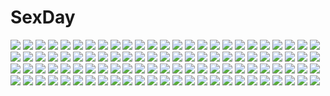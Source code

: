 # SexDay
![](https://konachan.com/jpeg/7ba421a3dd5380eb054e724761879135/Konachan.com%20-%20170673%20blue%20blue_hair%20breasts%20bubbles%20game_cg%20kanzaki_rutiele%20mitsuki_mantarou%20navel%20nipples%20nude%20seihou_no_prismgear%20short_hair.jpg)
![](https://konachan.com/jpeg/ab228069d4295da62b4cfb8cfb7cb5e1/Konachan.com%20-%20233539%20blue_eyes%20blush%20choker%20food%20game_cg%20gray_hair%20headdress%20ice_cream%20long_hair%20navel%20paper%20shinsou_noise%20skirt%20thighhighs%20twintails%20zettai_ryouiki.jpg)
![](https://konachan.com/image/fdd7638c3e97382c92ba9ad85275878b/Konachan.com%20-%2091832%20blue_eyes%20book%20etogami_kazuya%20hat%20long_hair%20patchouli_knowledge%20purple_hair%20touhou.jpg)
![](https://konachan.com/jpeg/d9b7c945f796b0347adbdcd96354c3e3/Konachan.com%20-%2097368%203rd_eye%20bloody_rondo%20censored%20fellatio%20game_cg%20green_eyes%20nikaidou_rinko%20penis%20red_hair%20sakaki_maki%20short_hair.jpg)
![](https://konachan.com/jpeg/04ea259bab499590cc2562b3e4c56b3d/Konachan.com%20-%20152405%20blue_eyes%20cis_%28carcharias%29%20flowers%20hat%20japanese_clothes%20long_hair%20mononobe_no_futo%20ribbons%20sword%20touhou%20weapon%20white_hair.jpg)
![](https://konachan.com/jpeg/fd925754d584017f4231a53d86c7e227/Konachan.com%20-%20128950%202girls%20anus%20blonde_hair%20bondage%20censored%20game_cg%20green_eyes%20nude%20orion_%28orionproject%29%20pussy%20rance_quest%20tagme_%28character%29%20wings.jpg)
![](https://konachan.com/image/c20661bf64d67caaa0a7088458eb6d4e/Konachan.com%20-%20172071%20blonde_hair%20blue_eyes%20chain%20gloves%20no.734%20original%20sky%20torn_clothes%20vocaloid.jpg)
![](https://konachan.com/jpeg/8e62b8cf03665480cfe40e71a9cc8797/Konachan.com%20-%20273621%202girls%20anthropomorphism%20blush%20brown_eyes%20brown_hair%20close%20food%20fruit%20loli%20mayuzaki_yuu%20school_uniform%20short_hair%20skirt%20strawberry%20tie%20wink.jpg)
![](https://konachan.com/jpeg/fd3dc3966579ba0b9429a2b86eb89be8/Konachan.com%20-%20243518%20christmas%20kunikida_hanamaru%20love_live%21_school_idol_project%20love_live%21_sunshine%21%21%20tagme_%28artist%29%20watanabe_you.jpg)
![](https://konachan.com/image/12fac0a819777c544f114696b19556af/Konachan.com%20-%20193011%20blue_eyes%20hunie_pop%20kaskia%20logo%20nikki_ann-marie%20see_through%20tiffany_maye%20underwear.jpg)
![](https://konachan.com/jpeg/d41fdea302b52f8908c81fffd1aacb1c/Konachan.com%20-%20296622%20aqua_eyes%20blush%20bow%20bra%20braids%20breasts%20brown_hair%20cum%20long_hair%20navel%20nipples%20open_shirt%20panties%20ponytail%20pussy%20skirt_lift%20thighhighs%20underwear%20yuriko.jpg)
![](https://konachan.com/image/361a17308d95948f1757e12d112bc6db/Konachan.com%20-%2010303%20makino_nanami%20suigetsu%20water.jpg)
![](https://konachan.com/image/946a768aab4c4e8631fd75e0caca56c6/Konachan.com%20-%2091596%20bicolored_eyes%20chua_churam%20chu_chu_idol%20chu_x_chu%20game_cg%20guitar%20instrument%20ozawa_akifumi%20pink_hair%20pointed_ears%20unisonshift.jpg)
![](https://konachan.com/jpeg/7e8eacc8882b166ae2182e764598c7d4/Konachan.com%20-%20274171%20flareon%20manino_%28mofuritaionaka%29%20pokemon%20signed.jpg)
![](https://konachan.com/image/58a054a45e929d7d431c8f7ebea4bf61/Konachan.com%20-%2052076%20cantarella_%28vocaloid%29%20hatsune_miku%20hug%20kaito%20male%20nayu%20vocaloid.jpg)
![](https://konachan.com/image/f7b696749333cd5db592b532fbdbf20c/Konachan.com%20-%2063995%20favorite%20game_cg%20hoshizora_no_memoria%20tagme.jpg)
![](https://konachan.com/image/f5e64c237d7892ad4f6d53f638cd76bb/Konachan.com%20-%2075958%202girls%20blonde_hair%20blush%20bra%20brown_eyes%20odajima_kosuzu%20odajima_mayu%20panties%20peko%20purple_eyes%20purple_hair%20underwear%20yuri.jpg)
![](https://konachan.com/image/783d670e635af02895b9829a5ed9fc8f/Konachan.com%20-%20234903%202girls%20anthropomorphism%20ass%20barefoot%20blue_eyes%20brown_eyes%20brown_hair%20i-401_%28kancolle%29%20kibamigohann%20short_hair%20shoujo_ai%20swimsuit%20white_hair.jpg)
![](https://konachan.com/image/1c0a004342878cbd67fc1d371b86495f/Konachan.com%20-%20265330%20blush%20cameltoe%20green_hair%20hatachi%20long_hair%20navel%20original%20ponytail%20school_swimsuit%20see_through%20skintight%20swimsuit%20water%20wet%20yellow_eyes.jpg)
![](https://konachan.com/image/ac72ac2dc1416bcbd5509f0920718b0d/Konachan.com%20-%2080599%20brown_eyes%20chibi%20hulotte%20ikegami_akane%20tagme%20with_ribbon.jpg)
![](https://konachan.com/image/768de82bc3afba30c8338e77989e1ccd/Konachan.com%20-%20136892%20blonde_hair%20blue_eyes%20bow%20dress%20flowers%20gloves%20hat%20hayama_eishi%20original%20rose.jpg)
![](https://konachan.com/jpeg/ddada2a361dfa078d6d275be89a8d519/Konachan.com%20-%20283448%20animal_ears%20anthropomorphism%20ass%20atago_%28azur_lane%29%20azur_lane%20breasts%20damao_yu%20foxgirl%20long_hair%20nipples%20nude%20third-party_edit%20white%20yellow_eyes.jpg)
![](https://konachan.com/image/b3cd1699088d50f9095621741333931a/Konachan.com%20-%2021666%20fujiwara_no_mokou%20touhou.jpg)
![](https://konachan.com/image/5f3f36f1fcac19e5463e5135fd6c4d95/Konachan.com%20-%2025054%20natsume_aya%20orange%20tenjou_tenge.jpg)
![](https://konachan.com/jpeg/b5c5ad8c7b8d386b2a9b76e2403ab2de/Konachan.com%20-%20207439%20animal_ears%20bunny_ears%20bunnygirl%20long_hair%20megalateo%20purple_hair%20red_eyes%20reisen_udongein_inaba%20tie%20touhou.jpg)
![](https://konachan.com/image/1857d64856883338c1fe81725e58b83f/Konachan.com%20-%20260584%20aqua_eyes%20barefoot%20blush%20breasts%20food%20fukuyama_naoto%20gray_hair%20headband%20navel%20nipples%20nude%20pocky%20short_hair%20sora_ginko%20tears%20white.jpg)
![](https://konachan.com/jpeg/30c1f40acc61f7b4e8faa7d00ebcfedd/Konachan.com%20-%20304004%20aqua_eyes%20bed%20blush%20bra%20breast_grab%20breasts%20cameltoe%20cube%20game_cg%20gray_hair%20kantoku%20long_hair%20navel%20nipples%20panties%20tears%20techgirl%20twintails%20underwear.jpg)
![](https://konachan.com/image/e3fe836ae025568c1c33ef624b12919e/Konachan.com%20-%2084155%20blonde_hair%20censored%20purple_eyes%20school_uniform%20thighhighs.jpg)
![](https://konachan.com/image/99b05434a1f23a4714dc43fedfe0217e/Konachan.com%20-%20220662%20blonde_hair%20breasts%20cleavage%20close%20night%20original%20sogawa66%20stars.jpg)
![](https://konachan.com/jpeg/7176b753b532ce4f3275f61647ebc41a/Konachan.com%20-%2095941%20anekano%20aqua_eyes%20bed%20breasts%20brown_hair%20censored%20chococo%20cum%20game_cg%20moo_%28umineko%29%20navel%20nipples%20noyama_tsubaki%20nude%20tears%20wet.jpg)
![](https://konachan.com/image/c7faad957416ccab4a6ced6fdc4827e8/Konachan.com%20-%20115544%20bed%20blush%20brown_hair%20cameltoe%20game_cg%20loli%20panties%20tagme%20underwear.jpg)
![](https://konachan.com/image/bd3df1e35249a50bab6324d03c645268/Konachan.com%20-%2099265%20close%20hatsune_miku%20polychromatic%20t%40kumi%20tears%20vocaloid%20white.jpg)
![](https://konachan.com/image/168f8b4003fadca5c68bdc004ef2fb57/Konachan.com%20-%2086182%20panty_%26_stocking_with_garterbelt%20panty_%28character%29%20qoo%20stocking_%28character%29.jpg)
![](https://konachan.com/jpeg/10a69a3097ce3d2b28f1cfeafa723007/Konachan.com%20-%20126362%20gakuou%20game_cg%20korie_riko%20panties%20pantyhose%20purple_hair%20school_uniform%20tenguji_aquarius_uduki%20underwear.jpg)
![](https://konachan.com/image/24a97c81b6e523f6a90a3b41d3140c77/Konachan.com%20-%2014226%20ragnarok_online.jpg)
![](https://konachan.com/jpeg/1ca779d6f59a7f0398bf950d59bfb766/Konachan.com%20-%20257141%20all_male%20aqua_eyes%20armor%20black%20blonde_hair%20buster_blader%20dark_paladin%20gloves%20headdress%20long_hair%20male%20mask%20spear%20tattoo%20weapon%20yellow_eyes%20yu-gi-oh.jpg)
![](https://konachan.com/image/321e5e4cbb9953367d5caff10d7f1481/Konachan.com%20-%20190833%202girls%20ayase_miya%20azumi_risa%20black_hair%20blue_eyes%20jpeg_artifacts%20petals%20pink_eyes%20pink_hair%20ribbons%20school_uniform%20tagme%20twintails%20zoom_layer.jpg)
![](https://konachan.com/jpeg/2ef8c09738f7d95fbeaff45f2ff8693f/Konachan.com%20-%20109869%20blonde_hair%20breasts%20caitlin_winehouse%20censored%20game_cg%20group%20izumi_mahiru%20nipples%20penis%20pussy%20pussy_juice%20sex%20vermilion_-bind_of_blood-%20wet.jpg)
![](https://konachan.com/image/73d9979c44623811d6a13148030093e6/Konachan.com%20-%209462%20higurashi_no_naku_koro_ni%20houjou_satoshi%20ryuuguu_rena%20sonozaki_mion%20sonozaki_shion.jpg)
![](https://konachan.com/image/1c456faa83297141cd30264e5e0f73be/Konachan.com%20-%20260894%202girls%20azur_lane%20blue_hair%20breasts%20cleavage%20hat%20long_hair%20panties%20pink_eyes%20red_hair%20short_hair%20stockings%20twintails%20underwear%20wristwear%20yuri.jpg)
![](https://konachan.com/image/955dc7621ec62c2de6379a447b84e0bf/Konachan.com%20-%2023502%202girls%20animal_ears%20aqua_eyes%20ass%20black_hair%20breasts%20catgirl%20cleavage%20collar%20dress%20purple_eyes%20ribbons%20snow%20tail%20touto_seiro%20white_hair.jpg)
![](https://konachan.com/image/d55d7769df0e776efa01f18ea8010a50/Konachan.com%20-%2041611%20loli%20nikaime%20panties%20thighhighs%20togusa_masamu%20underwear.jpg)
![](https://konachan.com/image/1ef5da5bd09773dee768eb66a4361673/Konachan.com%20-%2026364%20cloud_strife%20final_fantasy%20final_fantasy_vii.jpg)
![](https://konachan.com/jpeg/81308b69ad1c868b37b26bad494d6bc0/Konachan.com%20-%20238302%20blush%20breast_hold%20breasts%20fate_%28series%29%20glasses%20mash_kyrielight%20navel%20nude%20pubic_hair%20purple_eyes%20purple_hair%20pussy%20short_hair%20uncensored.jpg)
![](https://konachan.com/image/f769758780f571e5844abab887e4e1c0/Konachan.com%20-%2045809%20bed%20panties%20tagme%20underwear.jpg)
![](https://konachan.com/image/638042b6f8a20370e09f1e55d6b374d6/Konachan.com%20-%20173231%20blonde_hair%20blue_eyes%20choker%20onizuka_hime%20sagatsune%20short_hair%20sket_dance%20white.jpg)
![](https://konachan.com/image/30e170681d5ca4fbcd93fe7b154acf44/Konachan.com%20-%2020901%20mahoromatic.jpg)
![](https://konachan.com/jpeg/777936ae5068ab7a176952433648d05e/Konachan.com%20-%20249050%20blonde_hair%20breasts%20censored%20ke-ta%20kurodani_yamame%20night%20nipples%20nude%20onsen%20ponytail%20pussy%20red_eyes%20scan%20short_hair%20touhou%20tree%20water.jpg)
![](https://konachan.com/image/b386615e3745e1e6da9d29b276408f0b/Konachan.com%20-%2012343%20anemone%20blue_eyes%20eureka_seven%20pink_hair.jpg)
![](https://konachan.com/image/903bcde3a60067ed79fb662ef4a5ffcd/Konachan.com%20-%20264130%20barefoot%20bikini%20blonde_hair%20breasts%20fate_grand_order%20fate_%28series%29%20green_eyes%20nero_claudius_%28fate%29%20nian%20swimsuit%20twintails%20wink.jpg)
![](https://konachan.com/image/f6b43ed9674349b27c4b2b65992761b5/Konachan.com%20-%2047822%20code_geass%20cornelia_li_britannia%20lelouch_lamperouge%20male.jpg)
![](https://konachan.com/image/cc16364dfc595ee42c26004ee66fdc33/Konachan.com%20-%2031358%20amagahara_inaho%20cherry_blossoms%20favorite%20flowers%20game_cg%20happy_margaret%21%20kokonoka%20sakura_mao.jpg)
![](https://konachan.com/image/c543e7e9b58d2236bc3ee3f2743b4e54/Konachan.com%20-%20157889%20cum%20green_eyes%20hataraku_maou-sama%21%20red_hair%20yusa_emi.jpg)
![](https://konachan.com/image/7e712fc3e0d71b71b270ceac65823941/Konachan.com%20-%20263888%202girls%20animal_ears%20azur_lane%20blue_hair%20bunny_ears%20clouds%20loli%20long_hair%20newey%20pink_hair%20red_eyes%20skirt%20sky%20thighhighs%20twintails%20water%20wink.jpg)
![](https://konachan.com/image/025f337d272fca64b372b9e94cf29b06/Konachan.com%20-%20253709%20book%20bow%20brown_eyes%20cameltoe%20candy%20christmas%20elbow_gloves%20food%20gloves%20long_hair%20natsu97%20panties%20rensouhou-chan%20snow%20thighhighs%20tree%20underwear.jpg)
![](https://konachan.com/image/97acd587a1be01209173ef15c2b41245/Konachan.com%20-%2017957%20minakami_aria%20minakami_haruka%20minakami_kaho%20minakami_karen%20minakami_mamoru%20minakami_marie%20minakami_rinrin%20minakami_sakuya%20tenhiro_naoto.jpg)
![](https://konachan.com/image/d0859e6b7ff679ad4b67124b0c798fcb/Konachan.com%20-%20211747%20all_male%20joshua_drac%20k_%28anime%29%20male%20suou_mikoto_%28k%29%20totsuka_tatara.jpg)
![](https://konachan.com/image/3aa77d4b3e705131f94d5e50b36e5676/Konachan.com%20-%20225096%20aqua_eyes%20ass%20barefoot%20bikini%20blush%20breasts%20cleavage%20gray_hair%20hat%20long_hair%20ribbons%20signed%20sousouman%20swimsuit%20twintails%20underboob%20uniform%20white.jpg)
![](https://konachan.com/image/9584970469f05b3059e88892a777061b/Konachan.com%20-%20230714%202girls%20blonde_hair%20blue_eyes%20blush%20brown_hair%20cat_smile%20green_eyes%20hug%20ichinose_shiki%20idolmaster%20long_hair%20short_hair%20shoujo_ai%20terumii.jpg)
![](https://konachan.com/image/1e1c8f33b99b3200e0622afc5dd41e55/Konachan.com%20-%20211615%20atori%20blush%20cropped%20japanese_clothes%20katana%20original%20panties%20ponytail%20red_eyes%20socks%20sword%20underwear%20weapon%20white_hair.jpg)
![](https://konachan.com/jpeg/6e9ce12e33af1320401eef2ffd7d33d4/Konachan.com%20-%20139056%20brown_hair%20chitanda_eru%20headdress%20hyouka%20ibara_mayaka%20purple_eyes.jpg)
![](https://konachan.com/image/91f4a2147a6b42f0509e865289e51447/Konachan.com%20-%20278574%20aqua_eyes%20breasts%20brown_hair%20cleavage%20dress%20feathers%20fukai_ryousuke%20headdress%20idolmaster%20necklace%20sagisawa_fumika%20short_hair%20signed%20wedding_attire.jpg)
![](https://konachan.com/image/1a320daf6db6cf75b2e964c8ad671e03/Konachan.com%20-%2045016%20ayase_yue%20mahou_sensei_negima.jpg)
![](https://konachan.com/image/3ca173580b5b331b72aaadbb059ed914/Konachan.com%20-%2053145%20close%20k-on%21%20kotobuki_tsumugi.jpg)
![](https://konachan.com/jpeg/6b09dcc3568294ecc62cab63db36e411/Konachan.com%20-%20226105%20brown_hair%20clouds%20hoodie%20horns%20nanomortis%20original%20polychromatic%20short_hair%20sky.jpg)
![](https://konachan.com/image/9e67b80837f95a52de35e251803d8310/Konachan.com%20-%20190593%202girls%20building%20dress%20gloves%20headband%20long_hair%20night%20pink_eyes%20pink_hair%20pumpkin%20red_eyes%20ribbons%20signed%20skirt%20sky%20stars%20stockings%20wings%20witch.jpg)
![](https://konachan.com/jpeg/de2d433d0634d0d49b4beb36899b0a63/Konachan.com%20-%20286163%20bikini%20blue_eyes%20blush%20breasts%20choker%20cleavage%20cropped%20hoodie%20long_hair%20navel%20original%20ponytail%20ribbons%20swimsuit%20tattoo%20water%20white_hair%20wings.jpg)
![](https://konachan.com/image/e9dca09a08e3cf1b25bff2e7edcd1021/Konachan.com%20-%20146822%20akane_miu%20blonde_hair%20blush%20food%20golden_darkness%20panties%20red_eyes%20taiyaki%20to_love_ru%20to_love_ru_darkness%20underwear.jpg)
![](https://konachan.com/image/b51b40ad49960bc2a01a5b1538a0cb48/Konachan.com%20-%2057349%20ani%20blood%20katana%20konpaku_youmu%20myon%20short_hair%20sword%20touhou%20weapon%20white_hair.jpg)
![](https://konachan.com/jpeg/94e83bd411138edfa72f50780db3184b/Konachan.com%20-%20147646%20cape%20gun%20pantyhose%20purple_eyes%20ruroo%20tagme%20weapon.jpg)
![](https://konachan.com/image/b3c5b18ce44b2f4660891c2f634c5b2c/Konachan.com%20-%20298095%20aqua_eyes%20atdan%20blue_hair%20chinese_clothes%20chinese_dress%20cropped%20fang%20haiyi%20short_hair%20sky%20stars%20vocaloid%20water.jpg)
![](https://konachan.com/image/cc52b4a60d9185249b3d9a3bdb53305c/Konachan.com%20-%2074380%20hatsune_miku%20twintails%20vocaloid%20yuuki_kira.jpg)
![](https://konachan.com/image/6c2066ad1b8b23d86329b86f4eba0fea/Konachan.com%20-%2076284%20blonde_hair%20satou_jun%20smoking%20sword%20todoroki_yachiyo%20weapon%20working%21%21.jpg)
![](https://konachan.com/image/8f7db22842b134176c783b22a51047e7/Konachan.com%20-%20240494%20blush%20bow%20computer%20eromanga-sensei%20gray_hair%20green_eyes%20headphones%20izumi_sagiri%20loli%20rerrere.jpg)
![](https://konachan.com/jpeg/d4454190dce5ec191dd0c3a269243042/Konachan.com%20-%20302447%202girls%20aqua_eyes%20blonde_hair%20blue_eyes%20breasts%20dishwasher1910%20long_hair%20navel%20nipples%20nude%20pussy%20sword%20sword_maiden%20uncensored%20weapon%20wink.jpg)
![](https://konachan.com/image/66140cc546e4048d007bfdd47073ac54/Konachan.com%20-%20215820%20gohpot%20hatsune_miku%20vocaloid.jpg)
![](https://konachan.com/jpeg/bbb24db3a467101c16db8facbe7874c8/Konachan.com%20-%20203140%20bra%20breast_hold%20censored%20fingering%20game_cg%20masturbation%20nagayori%20no_bra%20panties%20pussy_juice%20saotome_miki%20skirt%20spread_legs%20thighhighs%20underwear.jpg)
![](https://konachan.com/image/efc082214cc84b7c8e03f8ac024478ce/Konachan.com%20-%20277396%20animal%20blush%20brown_hair%20cat%20dress%20flowers%20grass%20hat%20long_hair%20necklace%20petals%20red_eyes%20ribbons%20shadowverse%20sky%20staff%20thighhighs%20tree%20witch%20witch_hat.jpg)
![](https://konachan.com/jpeg/a616d24fab153fff464b5e9ec6226abf/Konachan.com%20-%20101949%20aqua_eyes%20cherry_blossoms%20flowers%20gogetu%20katana%20konpaku_youmu%20myon%20petals%20school_uniform%20sword%20touhou%20weapon.jpg)
![](https://konachan.com/image/33b75c8a0d1d244fbfa5b4cd086395ce/Konachan.com%20-%20161860%20bow%20breasts%20candy%20chocolate%20cleavage%20food%20mmco%20original%20pocky%20valentine.jpg)
![](https://konachan.com/image/e81f4e91e3df100ef2ad2d8c47eeb191/Konachan.com%20-%20130647%20blazblue%20blonde_hair%20blush%20bow%20censored%20daiaru%20dress%20long_hair%20nopan%20panties%20pussy%20pussy_juice%20red_eyes%20spread_legs%20twintails%20underwear.jpg)
![](https://konachan.com/jpeg/ffda0d5919932da15575cee22ce96328/Konachan.com%20-%20149472%20blush%20green_hair%20muttan_%28ashiru-f%29%20original%20red_eyes%20tail%20thighhighs%20white.jpg)
![](https://konachan.com/image/4cb6ee9fb7b3b68859f0fef73622fd4e/Konachan.com%20-%20141972%20brown_hair%20elbow_gloves%20gloves%20long_hair%20merontomari%20pink_eyes%20skirt%20sword%20sword_art_online%20thighhighs%20weapon%20yuuki_asuna.jpg)
![](https://konachan.com/jpeg/a71ed3a599e6829229db31ef7fac9ae4/Konachan.com%20-%2093371%20hatsune_miku%20polychromatic%20vocaloid.jpg)
![](https://konachan.com/image/e795c0c38128a6b2632cbb72f7625087/Konachan.com%20-%2071931%20animal_ears%20catgirl%20golden_darkness%20panties%20tail%20to_love_ru%20underwear%20white.jpg)
![](https://konachan.com/image/d86ac31d6424f6dd0ccb1a537d6eb09c/Konachan.com%20-%20205538%20original%20scenic%20water%20yokoya.jpg)
![](https://konachan.com/image/00ea79b63e96d35bd59ecab7e374e45f/Konachan.com%20-%20250254%20animal%20animal_ears%20cat%20catgirl%20food%20long_hair%20monochrome%20nude%20original%20yoneyama_mai.jpg)
![](https://konachan.com/image/a5ba4eb8f9a1f4a3675688a462121d4f/Konachan.com%20-%20291455%20blush%20dress%20fang%20lzh%20purple_hair%20red_eyes%20remilia_scarlet%20short_hair%20touhou%20vampire%20wings.jpg)
![](https://konachan.com/image/34a854dd1b4b4e3321f00bd10bf448c0/Konachan.com%20-%20229668%20animal%20building%20forest%20fox%20original%20ryosios%20tree.jpg)
![](https://konachan.com/jpeg/bc7a551769378a8a2b9fb8a714d85b08/Konachan.com%20-%20167040%20brown_eyes%20brown_hair%20dress%20food%20hat%20ice_cream%20landscape%20nabana%20original%20ribbons%20scenic%20short_hair%20tree.jpg)
![](https://konachan.com/jpeg/b0d57e6b621bebc03ae702dca1582749/Konachan.com%20-%20239325%20a.i._channel%20bow%20brown_hair%20green_eyes%20headband%20kizuna_ai%20long_hair%20morikura_en%20skirt%20thighhighs%20third-party_edit%20white.jpg)
![](https://konachan.com/jpeg/10bd37011ef20b0881e93dbb2d416ac2/Konachan.com%20-%20164204%20animal_ears%20black_hair%20butterfly%20catgirl%20dress%20flowers%20long_hair%20mikazuki_sara%20original%20purple_eyes%20tail.jpg)
![](https://konachan.com/jpeg/19b3e42f479f2cde7c4c446e5afe11db/Konachan.com%20-%20231294%20animal_ears%20bell%20bicolored_eyes%20blonde_hair%20breasts%20catgirl%20cat_smile%20cleavage%20coconut_%28sayori%29%20long_hair%20maid%20nekopara%20neko_works%20sayori%20scan.jpg)
![](https://konachan.com/jpeg/dc04eb023f5742a229d4930195053da2/Konachan.com%20-%20242279%20kazushiki_midori%20original.jpg)
![](https://konachan.com/image/bb7d7b050388cddff15913af4ff2f8db/Konachan.com%20-%20291789%20aqua_eyes%20blush%20censored%20cum%20emoi_do%20fellatio%20long_hair%20original%20penis%20purple_hair.jpg)
![](https://konachan.com/jpeg/a93a87063f3e050bb0b5054ace0764a7/Konachan.com%20-%2091199%20blush%20breast_hold%20breasts%20censored%20game_cg%20hasegawa_akemi%20masturbation%20nipples%20nude%20open_shirt%20pia_carrot%20pia_carrot_4%20pussy%20red_hair%20vibrator.jpg)
![](https://konachan.com/image/bb21f0f94fdfc2653e256947b20f3a04/Konachan.com%20-%2038263%20black_hair%20blue_eyes%20blush%20game_cg%20long_hair%20morisaki_nao%20nagase_sayaka%20pink_hair%20purple_eyes%20ribbons%20short_hair%20soul_link%20suzuhira_hiro%20thighhighs.jpg)
![](https://konachan.com/image/34be081e7ab46ad579255dde8475609b/Konachan.com%20-%2055874%202girls%20akiyama_mio%20black_hair%20blonde_hair%20flowers%20hat%20k-on%21%20long_hair%20necklace%20petals%20short_hair%20shoujo_ai%20tainaka_ritsu%20tie%20wedding%20wink.jpg)
![](https://konachan.com/image/33e95abde3a9703c4b5eec47e2eb7fee/Konachan.com%20-%2064281%202girls%20blush%20gagraphic%20glasses%20kikurage%20logo%20school_uniform%20watermark.jpg)
![](https://konachan.com/jpeg/1a5268e760e73df0bd7313544ba9fd4f/Konachan.com%20-%20255262%20anus%20aoi_tori%20censored%20game_cg%20gray_hair%20koku%20long_hair%20nude%20purple_software%20pussy%20pussy_juice%20tagme_%28character%29%20thighhighs.jpg)
